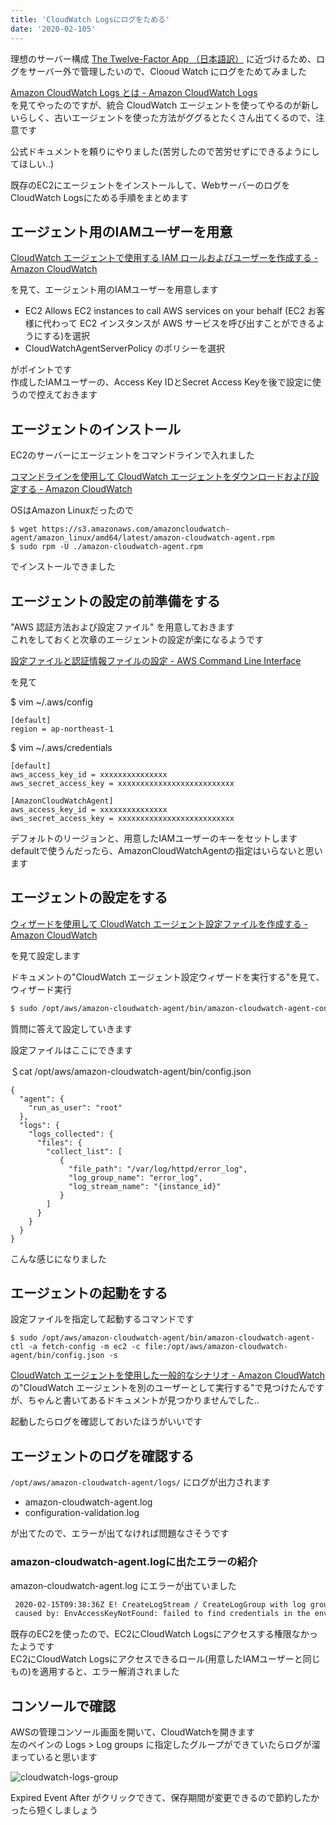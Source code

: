 ```yaml
---
title: 'CloudWatch Logsにログをためる'
date: '2020-02-105'
---
```


理想のサーバー構成 [The Twelve\-Factor App （日本語訳）](https://12factor.net/ja/) に近づけるため、ログをサーバー外で管理したいので、Clooud Watch にログをためてみました

[Amazon CloudWatch Logs とは \- Amazon CloudWatch Logs](https://docs.aws.amazon.com/ja_jp/AmazonCloudWatch/latest/logs/WhatIsCloudWatchLogs.html)  
を見てやったのですが、統合 CloudWatch エージェントを使ってやるのが新しいらしく、古いエージェントを使った方法がググるとたくさん出てくるので、注意です  

公式ドキュメントを頼りにやりました(苦労したので苦労せずにできるようにしてほしい..)  

既存のEC2にエージェントをインストールして、WebサーバーのログをCloudWatch Logsにためる手順をまとめます  

## エージェント用のIAMユーザーを用意

[CloudWatch エージェントで使用する IAM ロールおよびユーザーを作成する \- Amazon CloudWatch](https://docs.aws.amazon.com/ja_jp/AmazonCloudWatch/latest/monitoring/create-iam-roles-for-cloudwatch-agent-commandline.html)

を見て、エージェント用のIAMユーザーを用意します  

- EC2 Allows EC2 instances to call AWS services on your behalf (EC2 お客様に代わって EC2 インスタンスが AWS サービスを呼び出すことができるようにする)を選択
- CloudWatchAgentServerPolicy のポリシーを選択

がポイントです  
作成したIAMユーザーの、Access Key IDとSecret Access Keyを後で設定に使うので控えておきます

## エージェントのインストール  

EC2のサーバーにエージェントをコマンドラインで入れました

[コマンドラインを使用して CloudWatch エージェントをダウンロードおよび設定する \- Amazon CloudWatch](https://docs.aws.amazon.com/ja_jp/AmazonCloudWatch/latest/monitoring/download-cloudwatch-agent-commandline.html)

OSはAmazon Linuxだったので

```
$ wget https://s3.amazonaws.com/amazoncloudwatch-agent/amazon_linux/amd64/latest/amazon-cloudwatch-agent.rpm
$ sudo rpm -U ./amazon-cloudwatch-agent.rpm
```

でインストールできました

## エージェントの設定の前準備をする

"AWS 認証方法および設定ファイル" を用意しておきます  
これをしておくと次章のエージェントの設定が楽になるようです  

[設定ファイルと認証情報ファイルの設定 \- AWS Command Line Interface](https://docs.aws.amazon.com/ja_jp/cli/latest/userguide/cli-configure-files.html)

を見て

$ vim ~/.aws/config

```
[default]
region = ap-northeast-1
```

$ vim ~/.aws/credentials

```
[default]
aws_access_key_id = xxxxxxxxxxxxxxx
aws_secret_access_key = xxxxxxxxxxxxxxxxxxxxxxxxxx

[AmazonCloudWatchAgent]
aws_access_key_id = xxxxxxxxxxxxxxx
aws_secret_access_key = xxxxxxxxxxxxxxxxxxxxxxxxxx
```

デフォルトのリージョンと、用意したIAMユーザーのキーをセットします  
defaultで使うんだったら、AmazonCloudWatchAgentの指定はいらないと思います  

## エージェントの設定をする

[ウィザードを使用して CloudWatch エージェント設定ファイルを作成する \- Amazon CloudWatch](https://docs.aws.amazon.com/ja_jp/AmazonCloudWatch/latest/monitoring/create-cloudwatch-agent-configuration-file-wizard.html)

を見て設定します

ドキュメントの"CloudWatch エージェント設定ウィザードを実行する"を見て、ウィザード実行  

```bash
$ sudo /opt/aws/amazon-cloudwatch-agent/bin/amazon-cloudwatch-agent-config-wizard
```

質問に答えて設定していきます  

設定ファイルはここにできます  

＄cat /opt/aws/amazon-cloudwatch-agent/bin/config.json

```
{
  "agent": {
    "run_as_user": "root"
  },
  "logs": {
    "logs_collected": {
      "files": {
        "collect_list": [
           {
             "file_path": "/var/log/httpd/error_log",
             "log_group_name": "error_log",
             "log_stream_name": "{instance_id}"
           }
        ]
      }
    }
  }
}
```

こんな感じになりました  

## エージェントの起動をする

設定ファイルを指定して起動するコマンドです  

```
$ sudo /opt/aws/amazon-cloudwatch-agent/bin/amazon-cloudwatch-agent-ctl -a fetch-config -m ec2 -c file:/opt/aws/amazon-cloudwatch-agent/bin/config.json -s
```

[CloudWatch エージェントを使用した一般的なシナリオ \- Amazon CloudWatch](https://docs.aws.amazon.com/ja_jp/AmazonCloudWatch/latest/monitoring/CloudWatch-Agent-common-scenarios.html)  
の"CloudWatch エージェントを別のユーザーとして実行する"で見つけたんですが、ちゃんと書いてあるドキュメントが見つかりませんでした..

起動したらログを確認しておいたほうがいいです

## エージェントのログを確認する

`/opt/aws/amazon-cloudwatch-agent/logs/` にログが出力されます  

- amazon-cloudwatch-agent.log
- configuration-validation.log

が出てたので、エラーが出てなければ問題なさそうです  

### amazon-cloudwatch-agent.logに出たエラーの紹介

amazon-cloudwatch-agent.log にエラーが出ていました

```txt
 2020-02-15T09:38:36Z E! CreateLogStream / CreateLogGroup with log group name error_log stream name i-2dd40134 has errors. Will retry the request: NoCredentialProviders: no valid providers in chain
 caused by: EnvAccessKeyNotFound: failed to find credentials in the environment.
```

既存のEC2を使ったので、EC2にCloudWatch Logsにアクセスする権限なかったようです  
EC2にCloudWatch Logsにアクセスできるロール(用意したIAMユーザーと同じもの)を適用すると、エラー解消されました

## コンソールで確認

AWSの管理コンソール画面を開いて、CloudWatchを開きます  
左のペインの Logs > Log groups に指定したグループができていたらログが溜まっていると思います  

![cloudwatch-logs-group](/cloudwatch-logs/cloudwatch-logs-list.png)

Expired Event After がクリックできて、保存期間が変更できるので節約したかったら短くしましょう  




